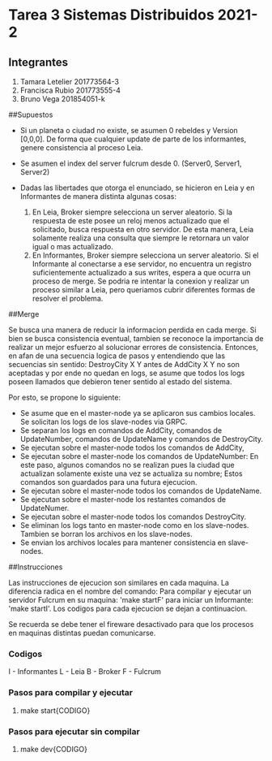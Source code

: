 # Tarea 3 Sistemas Distribuidos 2021-2

## Integrantes

1. Tamara Letelier     201773564-3
1. Francisca Rubio     201773555-4
1. Bruno Vega          201854051-k

##Supuestos
- Si un planeta o ciudad no existe, se asumen 0 rebeldes y Version [0,0,0]. De forma que cualquier update de parte de los informantes, genere consistencia al proceso Leia.

- Se asumen el index del server fulcrum desde 0. (Server0, Server1, Server2)

- Dadas las libertades que otorga el enunciado, se hicieron en Leia y en Informantes de manera distinta algunas cosas:
    1. En Leia, Broker siempre selecciona un server aleatorio. Si la respuesta de este posee un reloj menos actualizado que el solicitado, busca respuesta en otro servidor. De esta manera, Leia solamente realiza una consulta que siempre le retornara un valor igual o mas actualizado.
    1. En Informantes, Broker siempre selecciona un server aleatorio. Si el Informante al conectarse a ese servidor, no encuentra un registro suficientemente actualizado a sus writes, espera a que ocurra un proceso de merge. Se podria re intentar la conexion y realizar un proceso similar a Leia, pero queriamos cubrir diferentes formas de resolver el problema.

##Merge

Se busca una manera de reducir la informacion perdida en cada merge. Si bien se busca consistencia eventual, tambien se reconoce la importancia de realizar un mejor esfuerzo al solucionar errores de consistencia. Entonces, en afan de una secuencia logica de pasos y entendiendo que las secuencias sin sentido: DestroyCity X Y antes de AddCity X Y no son aceptadas y por ende no quedan en logs, se asume que todos los logs poseen llamados que debieron tener sentido al estado del sistema.

Por esto, se propone lo siguiente:

- Se asume que en el master-node ya se aplicaron sus cambios locales. Se solicitan los logs de los slave-nodes via GRPC.
- Se separan los logs en comandos de AddCity, comandos de UpdateNumber, comandos de UpdateName y comandos de DestroyCity.
- Se ejecutan sobre el master-node todos los comandos de AddCity,
- Se ejecutan sobre el master-node los comandos de UpdateNumber: En este paso, algunos comandos no se realizan pues la ciudad que actualizan solamente existe una vez se actualiza su nombre; Estos comandos son guardados para una futura ejecucion.
- Se ejecutan sobre el master-node todos los comandos de UpdateName.
- Se ejecutan sobre el master-node los restantes comandos de UpdateNumer.
- Se ejecutan sobre el master-node todos los comandos DestroyCity.
- Se eliminan los logs tanto en master-node como en los slave-nodes. Tambien se borran los archivos en los slave-nodes.
- Se envian los archivos locales para mantener consistencia en slave-nodes.

##Instrucciones

Las instrucciones de ejecucion son similares en cada maquina. La diferencia radica en el nombre del comando: Para compilar y ejecutar un servidor Fulcrum en su maquina: 'make startF' para iniciar un Informante: 'make startI'. Los codigos para cada ejecucion se dejan a continuacion.

Se recuerda se debe tener el fireware desactivado para que los procesos en maquinas distintas puedan comunicarse.

### Codigos

I - Informantes
L - Leia
B - Broker
F - Fulcrum

### Pasos para compilar y ejecutar

1. make start{CODIGO}

### Pasos para ejecutar sin compilar

1. make dev{CODIGO}
